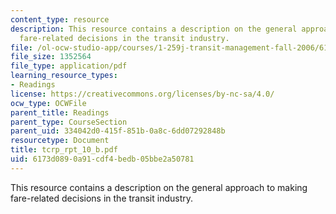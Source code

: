 ```yaml
---
content_type: resource
description: This resource contains a description on the general approach to making
  fare-related decisions in the transit industry.
file: /ol-ocw-studio-app/courses/1-259j-transit-management-fall-2006/6173d0890a91cdf4bedb05bbe2a50781_tcrp_rpt_10_b.pdf
file_size: 1352564
file_type: application/pdf
learning_resource_types:
- Readings
license: https://creativecommons.org/licenses/by-nc-sa/4.0/
ocw_type: OCWFile
parent_title: Readings
parent_type: CourseSection
parent_uid: 334042d0-415f-851b-0a8c-6dd07292848b
resourcetype: Document
title: tcrp_rpt_10_b.pdf
uid: 6173d089-0a91-cdf4-bedb-05bbe2a50781
---
```

This resource contains a description on the general approach to making fare-related decisions in the transit industry.